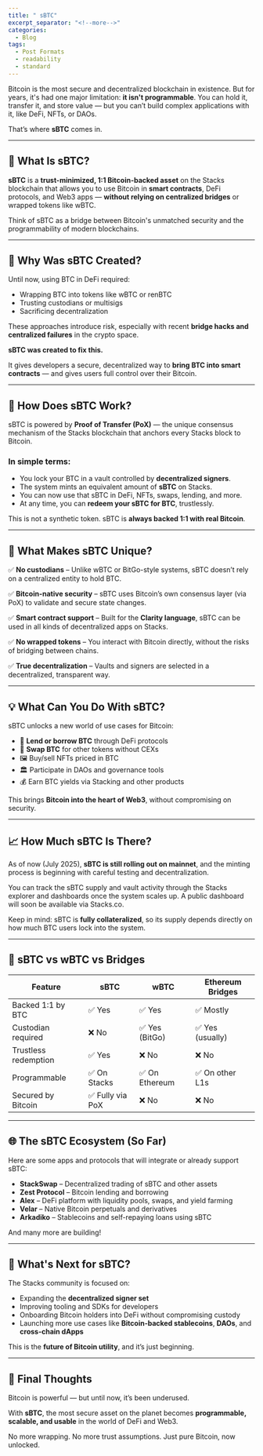 ```yaml
---
title: " sBTC"
excerpt_separator: "<!--more-->"
categories:
  - Blog
tags:
  - Post Formats
  - readability
  - standard
---
```


Bitcoin is the most secure and decentralized blockchain in existence. But for years, it's had one major limitation: **it isn't programmable**. You can hold it, transfer it, and store value — but you can’t build complex applications with it, like DeFi, NFTs, or DAOs.

That’s where **sBTC** comes in.

---

## 🧠 What Is sBTC?

**sBTC** is a **trust-minimized, 1:1 Bitcoin-backed asset** on the Stacks blockchain that allows you to use Bitcoin in **smart contracts**, DeFi protocols, and Web3 apps — **without relying on centralized bridges** or wrapped tokens like wBTC.

Think of sBTC as a bridge between Bitcoin's unmatched security and the programmability of modern blockchains.

---

## 🧩 Why Was sBTC Created?

Until now, using BTC in DeFi required:

- Wrapping BTC into tokens like wBTC or renBTC
- Trusting custodians or multisigs
- Sacrificing decentralization

These approaches introduce risk, especially with recent **bridge hacks and centralized failures** in the crypto space.

**sBTC was created to fix this.**

It gives developers a secure, decentralized way to **bring BTC into smart contracts** — and gives users full control over their Bitcoin.

---

## 🚀 How Does sBTC Work?

sBTC is powered by **Proof of Transfer (PoX)** — the unique consensus mechanism of the Stacks blockchain that anchors every Stacks block to Bitcoin.

### In simple terms:

- You lock your BTC in a vault controlled by **decentralized signers**.
- The system mints an equivalent amount of **sBTC** on Stacks.
- You can now use that sBTC in DeFi, NFTs, swaps, lending, and more.
- At any time, you can **redeem your sBTC for BTC**, trustlessly.

This is not a synthetic token. sBTC is **always backed 1:1 with real Bitcoin**.

---

## 🔐 What Makes sBTC Unique?

✅ **No custodians** – Unlike wBTC or BitGo-style systems, sBTC doesn’t rely on a centralized entity to hold BTC.

✅ **Bitcoin-native security** – sBTC uses Bitcoin’s own consensus layer (via PoX) to validate and secure state changes.

✅ **Smart contract support** – Built for the **Clarity language**, sBTC can be used in all kinds of decentralized apps on Stacks.

✅ **No wrapped tokens** – You interact with Bitcoin directly, without the risks of bridging between chains.

✅ **True decentralization** – Vaults and signers are selected in a decentralized, transparent way.

---

## 💡 What Can You Do With sBTC?

sBTC unlocks a new world of use cases for Bitcoin:

- 🏦 **Lend or borrow BTC** through DeFi protocols
- 🔁 **Swap BTC** for other tokens without CEXs
- 🖼️ Buy/sell NFTs priced in BTC
- 🏛️ Participate in DAOs and governance tools
- 💰 Earn BTC yields via Stacking and other products

This brings **Bitcoin into the heart of Web3**, without compromising on security.

---

## 📈 How Much sBTC Is There?

As of now (July 2025), **sBTC is still rolling out on mainnet**, and the minting process is beginning with careful testing and decentralization.

You can track the sBTC supply and vault activity through the Stacks explorer and dashboards once the system scales up. A public dashboard will soon be available via Stacks.co.

Keep in mind: sBTC is **fully collateralized**, so its supply depends directly on how much BTC users lock into the system.

---

## 🧱 sBTC vs wBTC vs Bridges

| Feature | **sBTC** | wBTC | Ethereum Bridges |
| --- | --- | --- | --- |
| Backed 1:1 by BTC | ✅ Yes | ✅ Yes | ✅ Mostly |
| Custodian required | ❌ No | ✅ Yes (BitGo) | ✅ Yes (usually) |
| Trustless redemption | ✅ Yes | ❌ No | ❌ No |
| Programmable | ✅ On Stacks | ✅ On Ethereum | ✅ On other L1s |
| Secured by Bitcoin | ✅ Fully via PoX | ❌ No | ❌ No |

---

## 🌐 The sBTC Ecosystem (So Far)

Here are some apps and protocols that will integrate or already support sBTC:

- **StackSwap** – Decentralized trading of sBTC and other assets
- **Zest Protocol** – Bitcoin lending and borrowing
- **Alex** – DeFi platform with liquidity pools, swaps, and yield farming
- **Velar** – Native Bitcoin perpetuals and derivatives
- **Arkadiko** – Stablecoins and self-repaying loans using sBTC

And many more are building!

---

## 🧭 What's Next for sBTC?

The Stacks community is focused on:

- Expanding the **decentralized signer set**
- Improving tooling and SDKs for developers
- Onboarding Bitcoin holders into DeFi without compromising custody
- Launching more use cases like **Bitcoin-backed stablecoins**, **DAOs**, and **cross-chain dApps**

This is the **future of Bitcoin utility**, and it’s just beginning.

---

## 🏁 Final Thoughts

Bitcoin is powerful — but until now, it’s been underused.

With **sBTC**, the most secure asset on the planet becomes **programmable, scalable, and usable** in the world of DeFi and Web3.

No more wrapping. No more trust assumptions. Just pure Bitcoin, now unlocked.